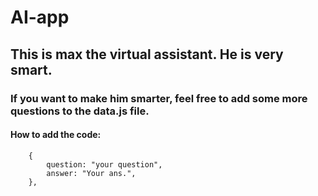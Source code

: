 # AI-app
## This is max the virtual assistant. He is very smart.
### If you want to make him smarter, feel free to add some more questions to the data.js file.
#### How to add the code:

````
    {
        question: "your question",
        answer: "Your ans.",
    },
````
